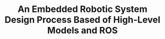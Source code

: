 ---
layout: post
title: An Embedded Robotic System Design Process Based of High-Level Models and ROS
tags: [Project, Compiler]
comments: true
---